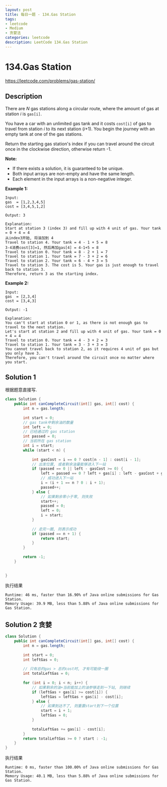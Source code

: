 ```yaml
---
layout: post
title: 每日一题 - 134.Gas Station
tags:
- leetcode
- Medium
- 贪婪法
categories: leetcode
description: LeetCode 134.Gas Station
---
```


# 134.Gas Station

https://leetcode.com/problems/gas-station/

## Description

There are *N* gas stations along a circular route, where the amount of gas at station *i* is `gas[i]`.

You have a car with an unlimited gas tank and it costs `cost[i]` of gas to travel from station *i* to its next station (*i*+1). You begin the journey with an empty tank at one of the gas stations.

Return the starting gas station's index if you can travel around the circuit once in the clockwise direction, otherwise return -1.

**Note:**

- If there exists a solution, it is guaranteed to be unique.
- Both input arrays are non-empty and have the same length.
- Each element in the input arrays is a non-negative integer.

**Example 1:**

```
Input: 
gas  = [1,2,3,4,5]
cost = [3,4,5,1,2]

Output: 3

Explanation:
Start at station 3 (index 3) and fill up with 4 unit of gas. Your tank = 0 + 4 = 4
从index3开始, 将油加到 4
Travel to station 4. Your tank = 4 - 1 + 5 = 8
3-4消费cost[3]=1, 然后再加gas[4] = 4-1+5 = 8
Travel to station 0. Your tank = 8 - 2 + 1 = 7
Travel to station 1. Your tank = 7 - 3 + 2 = 6
Travel to station 2. Your tank = 6 - 4 + 3 = 5
Travel to station 3. The cost is 5. Your gas is just enough to travel back to station 3.
Therefore, return 3 as the starting index.
```

**Example 2:**

```
Input: 
gas  = [2,3,4]
cost = [3,4,3]

Output: -1

Explanation:
You can't start at station 0 or 1, as there is not enough gas to travel to the next station.
Let's start at station 2 and fill up with 4 unit of gas. Your tank = 0 + 4 = 4
Travel to station 0. Your tank = 4 - 3 + 2 = 3
Travel to station 1. Your tank = 3 - 3 + 3 = 3
You cannot travel back to station 2, as it requires 4 unit of gas but you only have 3.
Therefore, you can't travel around the circuit once no matter where you start.
```

## Solution 1

根据题意直接写.

```java
class Solution {
    public int canCompleteCircuit(int[] gas, int[] cost) {
        int n = gas.length;
        
        int start = 0;        
        // gas tank中剩余油的数量
        int left = 0;
        // 已经通过的 gas station
        int passed = 0;
        // 当前所在 gas station
        int i = start;            
        while (start < n) {           
            
            int gasCost = i == 0 ? cost[n - 1] : cost[i - 1];
            // 出发位置, 或者剩余油量能够进入下一站
            if (passed == 0 || left - gasCost >= 0) {
                left = passed == 0 ? left + gas[i] : left - gasCost + gas[i];
                // 成功进入下一站
                i = (i + 1 == n ? 0 : i + 1);
                passed++;
            } else {
                // 如果剩余零小于零, 则失败
                start++;
                passed = 0;
                left = 0;
                i = start;                
            }
            
            // 走完一圈, 则表示成功
            if (passed == n + 1) {
                return start;
            }
        }                 
        
        return -1;
    }
    
    
}
```

执行结果

```
Runtime: 46 ms, faster than 16.90% of Java online submissions for Gas Station.
Memory Usage: 39.9 MB, less than 5.88% of Java online submissions for Gas Station.
```

## Solution 2 贪婪

```java
class Solution {
    public int canCompleteCircuit(int[] gas, int[] cost) {
        int n = gas.length;
        
        int start = 0;        
        int leftGas = 0;
        
        // 只有总的gas > 总的cost时, 才有可能绕一圈
        int totalLeftGas = 0;
       
        for (int i = 0; i < n; i++) {
            // 如果剩余的油+当前能加上的油参够走到一下站, 则继续            
            if (leftGas + gas[i] >= cost[i]) {
                leftGas = leftGas + gas[i] - cost[i];
            } else {
                // 如果到达不了, 则重置start到下一个位置
                start = i + 1;
                leftGas = 0;
            }
            
            totalLeftGas += gas[i] - cost[i];
        }
        return totalLeftGas >= 0 ? start : -1;
    }
}
```

执行结果

```
Runtime: 0 ms, faster than 100.00% of Java online submissions for Gas Station.
Memory Usage: 40.1 MB, less than 5.88% of Java online submissions for Gas Station.
```

